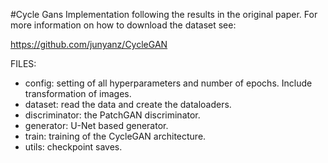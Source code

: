 #Cycle Gans
Implementation following the results in the original paper. For more information on how to download the dataset see:

https://github.com/junyanz/CycleGAN

FILES: 

- config: setting of all hyperparameters and number of epochs. Include transformation of images. 
- dataset: read the data and create the dataloaders.
- discriminator: the PatchGAN discriminator.
- generator: U-Net based generator.
- train: training of the CycleGAN architecture.
- utils: checkpoint saves.  
